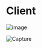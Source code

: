 # Client

![image](https://user-images.githubusercontent.com/101192229/204123702-52da2155-d5d4-4924-93d6-778456636800.png)

![Capture](https://user-images.githubusercontent.com/101192229/204124893-2ed0d6f7-4533-4cfd-98ad-ac86756e7457.PNG)
